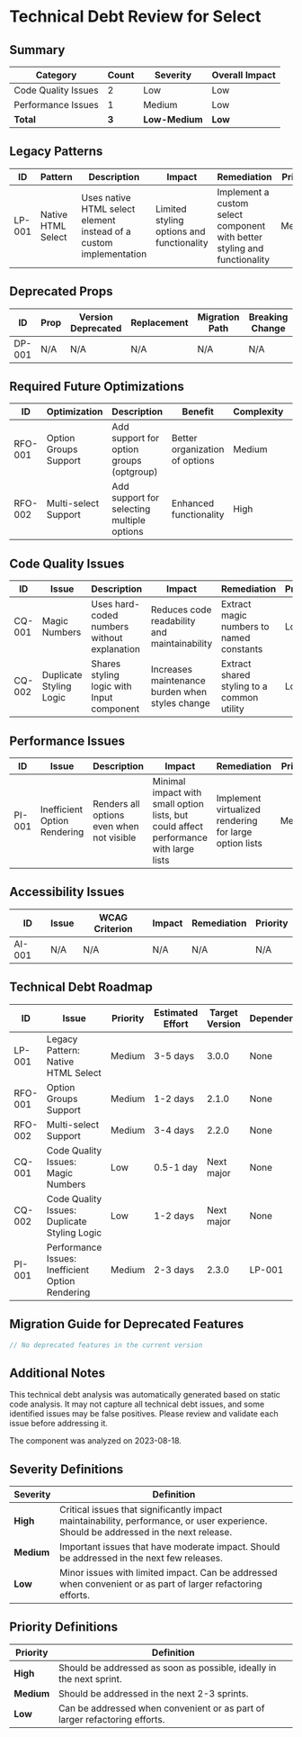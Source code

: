 # Technical Debt Review for Select

## Summary

| Category | Count | Severity | Overall Impact |
|----------|-------|----------|----------------|
| Code Quality Issues | 2 | Low | Low |
| Performance Issues | 1 | Medium | Low |
| **Total** | **3** | **Low-Medium** | **Low** |

## Legacy Patterns

| ID | Pattern | Description | Impact | Remediation | Priority |
|----|---------|-------------|--------|-------------|----------|
| LP-001 | Native HTML Select | Uses native HTML select element instead of a custom implementation | Limited styling options and functionality | Implement a custom select component with better styling and functionality | Medium |

## Deprecated Props

| ID | Prop | Version Deprecated | Replacement | Migration Path | Breaking Change |
|----|------|-------------------|-------------|----------------|----------------|
| DP-001 | N/A | N/A | N/A | N/A | N/A |

## Required Future Optimizations

| ID | Optimization | Description | Benefit | Complexity | Priority |
|----|--------------|-------------|---------|------------|----------|
| RFO-001 | Option Groups Support | Add support for option groups (optgroup) | Better organization of options | Medium | Medium |
| RFO-002 | Multi-select Support | Add support for selecting multiple options | Enhanced functionality | High | Medium |

## Code Quality Issues

| ID | Issue | Description | Impact | Remediation | Priority |
|----|-------|-------------|--------|-------------|----------|
| CQ-001 | Magic Numbers | Uses hard-coded numbers without explanation | Reduces code readability and maintainability | Extract magic numbers to named constants | Low |
| CQ-002 | Duplicate Styling Logic | Shares styling logic with Input component | Increases maintenance burden when styles change | Extract shared styling to a common utility | Low |

## Performance Issues

| ID | Issue | Description | Impact | Remediation | Priority |
|----|-------|-------------|--------|-------------|----------|
| PI-001 | Inefficient Option Rendering | Renders all options even when not visible | Minimal impact with small option lists, but could affect performance with large lists | Implement virtualized rendering for large option lists | Medium |

## Accessibility Issues

| ID | Issue | WCAG Criterion | Impact | Remediation | Priority |
|----|-------|----------------|--------|-------------|----------|
| AI-001 | N/A | N/A | N/A | N/A | N/A |

## Technical Debt Roadmap

| ID | Issue | Priority | Estimated Effort | Target Version | Dependencies |
|----|-------|----------|------------------|----------------|--------------|
| LP-001 | Legacy Pattern: Native HTML Select | Medium | 3-5 days | 3.0.0 | None |
| RFO-001 | Option Groups Support | Medium | 1-2 days | 2.1.0 | None |
| RFO-002 | Multi-select Support | Medium | 3-4 days | 2.2.0 | None |
| CQ-001 | Code Quality Issues: Magic Numbers | Low | 0.5-1 day | Next major | None |
| CQ-002 | Code Quality Issues: Duplicate Styling Logic | Low | 1-2 days | Next major | None |
| PI-001 | Performance Issues: Inefficient Option Rendering | Medium | 2-3 days | 2.3.0 | LP-001 |

## Migration Guide for Deprecated Features

```jsx
// No deprecated features in the current version
```

## Additional Notes

This technical debt analysis was automatically generated based on static code analysis. It may not capture all technical debt issues, and some identified issues may be false positives. Please review and validate each issue before addressing it.

The component was analyzed on 2023-08-18.

## Severity Definitions

| Severity | Definition |
|----------|------------|
| **High** | Critical issues that significantly impact maintainability, performance, or user experience. Should be addressed in the next release. |
| **Medium** | Important issues that have moderate impact. Should be addressed in the next few releases. |
| **Low** | Minor issues with limited impact. Can be addressed when convenient or as part of larger refactoring efforts. |

## Priority Definitions

| Priority | Definition |
|----------|------------|
| **High** | Should be addressed as soon as possible, ideally in the next sprint. |
| **Medium** | Should be addressed in the next 2-3 sprints. |
| **Low** | Can be addressed when convenient or as part of larger refactoring efforts. |
